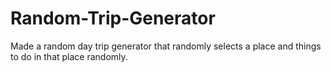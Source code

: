 # Random-Trip-Generator
Made a random day trip generator that randomly selects a place and things to do in that place randomly.
